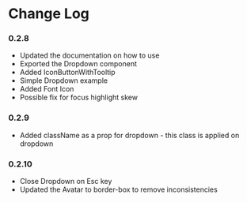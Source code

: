 # Change Log

### 0.2.8
* Updated the documentation on how to use
* Exported the Dropdown component
* Added IconButtonWithTooltip
* Simple Dropdown example
* Added Font Icon
* Possible fix for focus highlight skew

### 0.2.9
* Added className as a prop for dropdown - this class is applied on dropdown

### 0.2.10
* Close Dropdown on Esc key
* Updated the Avatar to border-box to remove inconsistencies

